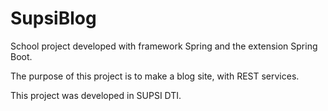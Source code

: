 # SupsiBlog
School project developed with framework Spring and the extension Spring Boot.

The purpose of this project is to make a blog site, with REST services.

This project was developed in SUPSI DTI.